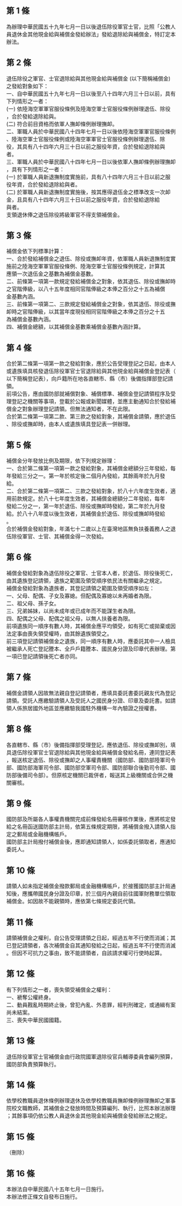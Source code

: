 第 1 條
-------
為辦理中華民國五十九年七月一日以後退伍除役軍官士官，比照「公教人  
員退休金其他現金給與補償金發給辦法」發給退除給與補償金，特訂定本  
辦法。

第 2 條
-------
退伍除役之軍官、士官退除給與其他現金給與補償金 (以下簡稱補償金)  
之發給對象如下：  
一、自中華民國五十九年七月一日以後至八十四年六月三十日以前，具有  
    下列情形之一者：  
 (一) 依陸海空軍軍官服役條例及陸海空軍士官服役條例辦理退伍、除役  
      ，合於發給退除給與。  
 (二) 符合前目資格而依軍人撫卹條例辦理撫卹。  
二、軍職人員於中華民國八十四年七月一日以後依陸海空軍軍官服役條例  
    、陸海空軍士官服役條例或陸海空軍軍官士官服役條例辦理退伍、除  
    役，其具有八十四年六月三十日以前之服役年資，合於發給退除給與  
    者。  
三、軍職人員於中華民國八十四年七月一日以後依軍人撫卹條例辦理撫卹  
    ，具有下列情形之一者：  
 (一) 於軍職人員新退撫制度實施前，具有八十四年六月三十日以前之服  
      役年資，合於發給退除給與者。  
 (二) 於軍職人員新退撫制度實施後，按其應得退伍金之標準改支一次卹  
      金，且具有八十四年六月三十日以前之服役年資，合於發給退除給  
      與者。  
支領退休俸之退伍除役將級軍官不得支領補償金。

第 3 條
-------
補償金依下列標準計算：  
一、合於發給補償金之退伍、除役或撫卹年資，依軍職人員新退撫制度實  
    施前之陸海空軍軍官服役條例、陸海空軍士官服役條例規定，計算其  
    應領一次退伍金之基數為補償金基數。  
二、前條第一項第一款規定發給補償金之對象，依其退伍、除役或撫卹時  
    之官階俸級，以八十五年度相同官階俸級之本俸之百分之十五為補償  
    金基數內涵。  
三、前條第一項第二、三款規定發給補償金之對象，依其退伍、除役或撫  
    卹時之官階俸級，以其當年度現役相同官階俸級之本俸之百分之十五  
    為補償金基數內涵。  
四、補償金總額，以其補償金基數乘補償金基數內涵計算。

第 4 條
-------
合於第二條第一項第一款之發給對象，應於公告受理登記之日起，由本人  
或遺族填具核發退伍除役軍官士官退除給與其他現金給與補償金登記表（  
以下簡稱登記表），向戶籍所在地各直轄市、縣（市）後備指揮部登記請  
領。  
前項公告，應由國防部就補償對象、補償標準、補償金登記請領程序及受  
理登記之機關等事項，登載於公報或新聞媒體，並應主動通知合於發給補  
償金之對象辦理登記請領。但無法通知者，不在此限。  
合於第二條第一項第二款、第三款之發給對象，其補償金請領，應於退伍  
、除役或撫卹時，由本人或遺族填具登記表一併辦理。

第 5 條
-------
補償金分年發放比例及期限，依下列規定辦理：  
一、合於第二條第一項第一款之發給對象，其補償金總額分三年發給，每  
    年發給三分之一。第一年於核定後二個月內發給，其餘兩年於九月發  
    給。  
二、合於第二條第一項第二、三款之發給對象，於八十六年度生效者，適  
    用前款規定。於八十七年度生效者，其補償金總額分二年發給，每年  
    發給二分之一，第一年於退伍、除役或撫卹時發給，第二年於九月發  
    給。於八十八年度以後生效者，其補償金於退伍、除役或撫卹時發給  
    。  
合於補償金發給對象，年滿七十二歲以上在臺灣地區無負扶養義務人之退  
伍除役軍官、士官、其補償金得一次發給。

第 6 條
-------
補償金發給對象為退伍除役之軍官、士官本人者，於退伍、除役後死亡，  
由其遺族登記請領，遺族之範圍及領受順序依民法有關繼承之規定。  
補償金發給對象為遺族者，其登記請領之範圍及領受順序如左：  
一、父母、配偶、子女及寡媳。但配偶及寡媳以未再婚者為限。  
二、祖父母、孫子女。  
三、兄弟姊妹，以尚未成年或已成年而不能謀生者為限。  
四、配偶之父母、配偶之祖父母，以無人扶養者為限。  
前項遺族同一順序有數人時，其補償金應平均領受，如有死亡或拋棄或因  
法定事由喪失領受權時，由其餘遺族領受之。  
前三項登記請領補償金之遺族，同一順序有數人時，應委託其中一人檢具  
被繼承人死亡登記謄本、全戶戶籍謄本、國民身分證及印章代表辦理。第  
一項已登記請領後死亡者亦同。

第 7 條
-------
補償金請領人因故無法親自登記請領者，應填具委託書委託親友代為登記  
請領。受託人應繳驗請領人及受託人之國民身分證、印章及委託書。如請  
領人係旅居國外地區並應繳驗我國駐外機構一年內驗證之授權書。

第 8 條
-------
各直轄市、縣（市）後備指揮部受理登記，應依退伍、除役或撫卹別，填  
具退伍除役軍官士官退除給與其他現金給與補償金發給名冊，連同登記表  
，報送核定退伍、除役或撫卹之人事權責機關（國防部、國防部陸軍司令  
部、國防部海軍司令部、國防部空軍司令部、國防部聯合後勤司令部、國  
防部後備司令部）。但原核定機關已裁併者，報送其上級機關或合併之機  
關審核。

第 9 條
-------
國防部及所屬各人事權責機關完成前條發給名冊審核作業後，應將核定發  
給之名冊函送國防部主計局，依第五條規定期限，將補償金撥入請領人指  
定之郵局或金融機構帳戶。  
國防部主計局撥付補償金後，應即通知請領人，如係委託領取者，應通知  
委託人。

第 10 條
--------
請領人如未指定補償金撥款郵局或金融機構帳戶，於接獲國防部主計局通  
知後，應攜帶國民身分證及印章，於三個月內親自前往國軍財務單位領取  
補償金。如因故不能親領時，應依第七條規定委託代領。

第 11 條
--------
請領補償金之權利，自公告受理請領之日起，經過五年不行使而消滅；其  
已登記請領者，各次補償金自其通知發給之日起，經過五年不行使而消滅  
。但因不可抗力之事由，致不能請領者，自該請求權可行使時起算。

第 12 條
--------
有下列情形之一者，喪失領受補償金之權利：  
一、褫奪公權終身。  
二、動員戡亂時期終止後，曾犯內亂、外患罪，經判刑確定，或通緝有案  
    尚未結案。  
三、喪失中華民國國籍。

第 13 條
--------
退伍除役軍官士官補償金由行政院國軍退除役官兵輔導委員會編列預算，  
國防部負責預算執行。

第 14 條
--------
依學校教職員退休條例辦理退休及依學校教職員撫卹條例辦理撫卹之軍事  
院校文職教師，其補償金之發放時間及預算編列、執行，比照本辦法辦理  
；其餘事項仍依公教人員退休金其他現金給與補償金發給辦法之規定。

第 15 條
--------
（刪除）

第 16 條
--------
本辦法自中華民國八十五年七月一日施行。  
本辦法修正條文自發布日施行。

